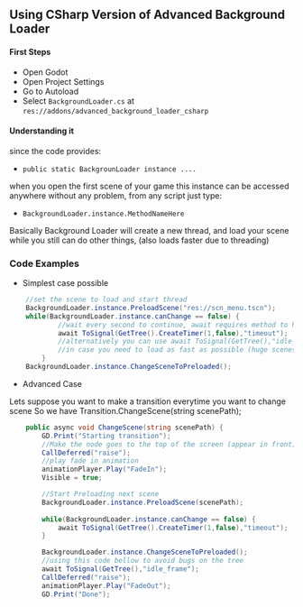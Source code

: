 ## Using CSharp Version of Advanced Background Loader

#### First Steps

* Open Godot
* Open Project Settings
* Go to Autoload
* Select `BackgroundLoader.cs` at `res://addons/advanced_background_loader_csharp`

#### Understanding it

since the code provides:
* `public static BackgrounLoader instance ....`

when you open the first scene of your game this instance can be accessed anywhere
without any problem, from any script just type:
* `BackgroundLoader.instance.MethodNameHere`

Basically Background Loader will create a new thread, and load your scene while you still can do other things, (also loads faster due to threading)

### Code Examples

* Simplest case possible

```csharp
    //set the scene to load and start thread
    BackgroundLoader.instance.PreloadScene("res://scn_menu.tscn"); 
    while(BackgroundLoader.instance.canChange == false) {
            //wait every second to continue, await requires method to have async
            await ToSignal(GetTree().CreateTimer(1,false),"timeout"); 
            //alternatively you can use await ToSignal(GetTree(),"idle_frame")
            //in case you need to load as fast as possible (huge scenes)
        }
    BackgroundLoader.instance.ChangeSceneToPreloaded();
```

* Advanced Case

Lets suppose you want to make a transition everytime you want to change scene
So we have Transition.ChangeScene(string scenePath);

```csharp
    public async void ChangeScene(string scenePath) {
        GD.Print("Starting transition");
        //Make the node goes to the top of the screen (appear in front)
        CallDeferred("raise"); 
        //play fade in animation
        animationPlayer.Play("FadeIn");
        Visible = true;

        //Start Preloading next scene
        BackgroundLoader.instance.PreloadScene(scenePath);
        
        while(BackgroundLoader.instance.canChange == false) {
            await ToSignal(GetTree().CreateTimer(1,false),"timeout");
        }

        BackgroundLoader.instance.ChangeSceneToPreloaded();
        //using this code bellow to avoid bugs on the tree
        await ToSignal(GetTree(),"idle_frame");
        CallDeferred("raise");
        animationPlayer.Play("FadeOut");
        GD.Print("Done");
```
